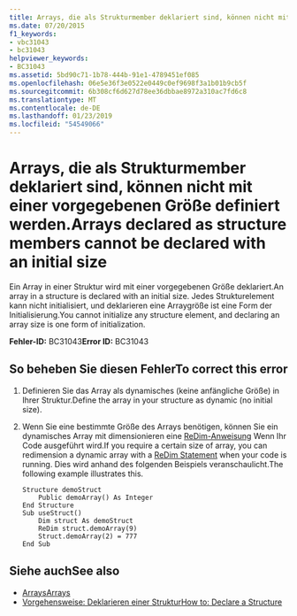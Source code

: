 ```yaml
---
title: Arrays, die als Strukturmember deklariert sind, können nicht mit einer vorgegebenen Größe definiert werden.
ms.date: 07/20/2015
f1_keywords:
- vbc31043
- bc31043
helpviewer_keywords:
- BC31043
ms.assetid: 5bd90c71-1b78-444b-91e1-4789451ef085
ms.openlocfilehash: 06e5e36f3e0522e0449c0ef9698f3a1b01b9cb5f
ms.sourcegitcommit: 6b308cf6d627d78ee36dbbae8972a310ac7fd6c8
ms.translationtype: MT
ms.contentlocale: de-DE
ms.lasthandoff: 01/23/2019
ms.locfileid: "54549066"
---
```

# <a name="arrays-declared-as-structure-members-cannot-be-declared-with-an-initial-size"></a><span data-ttu-id="635e4-102">Arrays, die als Strukturmember deklariert sind, können nicht mit einer vorgegebenen Größe definiert werden.</span><span class="sxs-lookup"><span data-stu-id="635e4-102">Arrays declared as structure members cannot be declared with an initial size</span></span>
<span data-ttu-id="635e4-103">Ein Array in einer Struktur wird mit einer vorgegebenen Größe deklariert.</span><span class="sxs-lookup"><span data-stu-id="635e4-103">An array in a structure is declared with an initial size.</span></span> <span data-ttu-id="635e4-104">Jedes Strukturelement kann nicht initialisiert, und deklarieren eine Arraygröße ist eine Form der Initialisierung.</span><span class="sxs-lookup"><span data-stu-id="635e4-104">You cannot initialize any structure element, and declaring an array size is one form of initialization.</span></span>  
  
 <span data-ttu-id="635e4-105">**Fehler-ID:** BC31043</span><span class="sxs-lookup"><span data-stu-id="635e4-105">**Error ID:** BC31043</span></span>  
  
## <a name="to-correct-this-error"></a><span data-ttu-id="635e4-106">So beheben Sie diesen Fehler</span><span class="sxs-lookup"><span data-stu-id="635e4-106">To correct this error</span></span>  
  
1.  <span data-ttu-id="635e4-107">Definieren Sie das Array als dynamisches (keine anfängliche Größe) in Ihrer Struktur.</span><span class="sxs-lookup"><span data-stu-id="635e4-107">Define the array in your structure as dynamic (no initial size).</span></span>  
  
2.  <span data-ttu-id="635e4-108">Wenn Sie eine bestimmte Größe des Arrays benötigen, können Sie ein dynamisches Array mit dimensionieren eine [ReDim-Anweisung](../../../visual-basic/language-reference/statements/redim-statement.md) Wenn Ihr Code ausgeführt wird.</span><span class="sxs-lookup"><span data-stu-id="635e4-108">If you require a certain size of array, you can redimension a dynamic array with a [ReDim Statement](../../../visual-basic/language-reference/statements/redim-statement.md) when your code is running.</span></span> <span data-ttu-id="635e4-109">Dies wird anhand des folgenden Beispiels veranschaulicht.</span><span class="sxs-lookup"><span data-stu-id="635e4-109">The following example illustrates this.</span></span>  
  
    ```  
    Structure demoStruct  
        Public demoArray() As Integer  
    End Structure  
    Sub useStruct()  
        Dim struct As demoStruct  
        ReDim struct.demoArray(9)  
        Struct.demoArray(2) = 777  
    End Sub  
    ```  
  
## <a name="see-also"></a><span data-ttu-id="635e4-110">Siehe auch</span><span class="sxs-lookup"><span data-stu-id="635e4-110">See also</span></span>
- [<span data-ttu-id="635e4-111">Arrays</span><span class="sxs-lookup"><span data-stu-id="635e4-111">Arrays</span></span>](../../../visual-basic/programming-guide/language-features/arrays/index.md)
- [<span data-ttu-id="635e4-112">Vorgehensweise: Deklarieren einer Struktur</span><span class="sxs-lookup"><span data-stu-id="635e4-112">How to: Declare a Structure</span></span>](../../../visual-basic/programming-guide/language-features/data-types/how-to-declare-a-structure.md)
